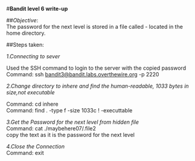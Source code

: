 #**Bandit level 6 write-up**<br>

##*Objective*:<br>The password for the next level is stored in a file called - located in the home directory.<br>

##Steps taken:<br>

*1.Connecting to sever* <br>

Used the SSH command to login to the server with the copied password<br>
Command: ssh bandit3@bandit.labs.overthewire.org -p 2220<br>

*2.Change directory to inhere and find the human-readable, 1033 bytes in size,not executable* <br>

Command: cd inhere<br>
Command: find . -type f -size 1033c ! -executtable<br>

*3.Get the Password for the next level from hidden file*<br>
Command: cat ./maybehere07/.file2 <br>
copy the text as it is the password for the next level

*4.Close the Connection*<br>
Command: exit
